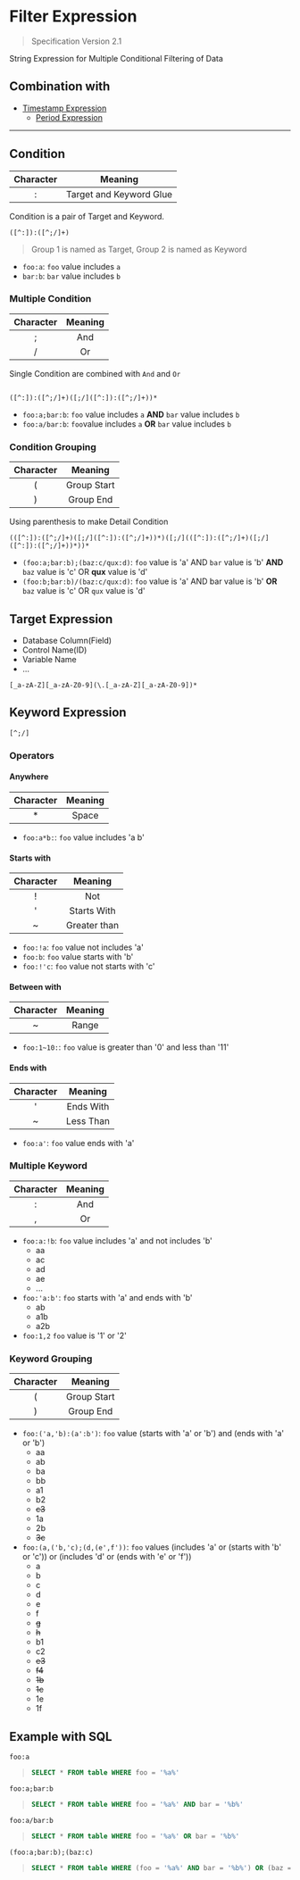 # Filter Expression

> Specification Version 2.1

String Expression for Multiple Conditional Filtering of Data

## Combination with

* [Timestamp Expression](TIMESTAMP_EXPRESSION.md)
  * [Period Expression](PERIOD_EXPRESSION.md)

---

## Condition

| Character |         Meaning         |
|:---------:|:-----------------------:|
|     :     | Target and Keyword Glue |

Condition is a pair of Target and Keyword.

```regexp
([^:]):([^;/]+)
```

> Group 1 is named as Target, Group 2 is named as Keyword

* `foo:a`: `foo` value includes `a`
* `bar:b`: `bar` value includes `b`

### Multiple Condition

| Character | Meaning |
|:---------:|:-------:|
|     ;     |   And   |
|     /     |   Or    |

Single Condition are combined with `And` and `Or`

```regexp

([^:]):([^;/]+)([;/]([^:]):([^;/]+))*
```

* `foo:a;bar:b`: `foo` value includes `a` __AND__ `bar` value includes `b`
* `foo:a/bar:b`: `foo`value includes `a` __OR__ `bar` value includes `b`

### Condition Grouping

| Character |   Meaning   |
|:---------:|:-----------:|
|     (     | Group Start |
|     )     |  Group End  |

Using parenthesis to make Detail Condition

```regexp
(([^:]):([^;/]+)([;/]([^:]):([^;/]+))*)([;/](([^:]):([^;/]+)([;/]([^:]):([^;/]+))*))*
```

* `(foo:a;bar:b);(baz:c/qux:d)`: `foo` value is 'a' AND `bar` value is 'b' __AND__ `baz` value is 'c' OR __qux__ value
  is 'd'
* `(foo:b;bar:b)/(baz:c/qux:d)`: `foo` value is 'a' AND bar value is 'b' __OR__ `baz` value is 'c' OR `qux` value is 'd'

## Target Expression

* Database Column(Field)
* Control Name(ID)
* Variable Name
* ...

```regexp
[_a-zA-Z][_a-zA-Z0-9](\.[_a-zA-Z][_a-zA-Z0-9])*
```

## Keyword Expression

```regexp
[^;/]
```

### Operators

#### Anywhere

| Character | Meaning |
|:---------:|:-------:|
|     *     |  Space  |

* `foo:a*b:`: `foo` value includes 'a b'

#### Starts with

| Character |   Meaning    |
|:---------:|:------------:|
|     !     |     Not      |
|     '     | Starts With  |
|     ~     | Greater than |

* `foo:!a`: `foo` value not includes 'a'
* `foo:b`: `foo` value starts with 'b'
* `foo:!'c`: `foo` value not starts with 'c'

#### Between with

| Character | Meaning |
|:---------:|:-------:|
|     ~     |  Range  |

* `foo:1~10:`: `foo` value is greater than '0' and less than '11'

#### Ends with

| Character |  Meaning  |
|:---------:|:---------:|
|     '     | Ends With |
|     ~     | Less Than |

* `foo:a'`: `foo` value ends with 'a'

### Multiple Keyword

| Character | Meaning |
|:---------:|:-------:|
|     :     |   And   |
|     ,     |   Or    |

* `foo:a:!b`: `foo` value includes 'a' and not includes 'b'
  - aa
  - ac
  - ad
  - ae
  - ...
* `foo:'a:b'`: `foo` starts with 'a' and ends with 'b'
  - ab
  - a1b
  - a2b
* `foo:1,2` `foo` value is '1' or '2'

### Keyword Grouping

| Character |   Meaning   |
|:---------:|:-----------:|
|     (     | Group Start |
|     )     |  Group End  |

* `foo:('a,'b):(a':b')`: `foo` value (starts with 'a' or 'b') and (ends with 'a' or 'b')
  - aa
  - ab
  - ba
  - bb
  - a1
  - b2
  - ~~c3~~
  - 1a
  - 2b
  - ~~3c~~
* `foo:(a,('b,'c);(d,(e',f'))`: `foo` values (includes 'a' or (starts with 'b' or 'c')) or (includes 'd' or (ends with 'e' or 'f'))
  - a
  - b
  - c
  - d
  - e
  - f
  - ~~g~~
  - ~~h~~
  - b1
  - c2
  - ~~e3~~
  - ~~f4~~
  - ~~1b~~
  - ~~1c~~
  - 1e
  - 1f

## Example with SQL

```text
foo:a
```

> ```sql
> SELECT * FROM table WHERE foo = '%a%'
> ```

```text
foo:a;bar:b
```

> ```sql
> SELECT * FROM table WHERE foo = '%a%' AND bar = '%b%'
> ```

```text
foo:a/bar:b
```

> ```sql
> SELECT * FROM table WHERE foo = '%a%' OR bar = '%b%'
> ```
>

```text
(foo:a;bar:b);(baz:c)
```

> ```sql
> SELECT * FROM table WHERE (foo = '%a%' AND bar = '%b%') OR (baz = '%c%')
> ```

